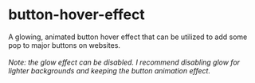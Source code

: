 # button-hover-effect

A glowing, animated button hover effect that can be utilized to add some pop to major buttons on websites. <br><br>
*Note: the glow effect can be disabled. I recommend disabling glow for lighter backgrounds and keeping the button animation effect.*

